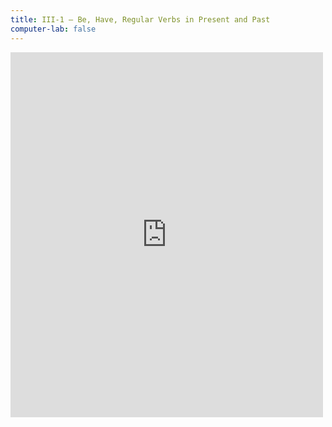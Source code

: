 ```yaml
---
title: III-1 — Be, Have, Regular Verbs in Present and Past
computer-lab: false
---
```



<iframe src="https://www.facebook.com/plugins/video.php?href=https%3A%2F%2Fwww.facebook.com%2Fthedodosite%2Fvideos%2F1127785707356103%2F&width=500&show_text=true&appId=111318512769172&height=584" width="500" height="584" style="border:none;overflow:hidden" scrolling="no" frameborder="0" allowTransparency="true"></iframe>

